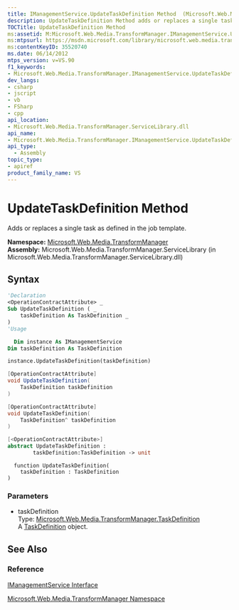 ```yaml
---
title: IManagementService.UpdateTaskDefinition Method  (Microsoft.Web.Media.TransformManager)
description: UpdateTaskDefinition Method adds or replaces a single task as defined in the job template.
TOCTitle: UpdateTaskDefinition Method
ms:assetid: M:Microsoft.Web.Media.TransformManager.IManagementService.UpdateTaskDefinition(Microsoft.Web.Media.TransformManager.TaskDefinition)
ms:mtpsurl: https://msdn.microsoft.com/library/microsoft.web.media.transformmanager.imanagementservice.updatetaskdefinition(v=VS.90)
ms:contentKeyID: 35520740
ms.date: 06/14/2012
mtps_version: v=VS.90
f1_keywords:
- Microsoft.Web.Media.TransformManager.IManagementService.UpdateTaskDefinition
dev_langs:
- csharp
- jscript
- vb
- FSharp
- cpp
api_location:
- Microsoft.Web.Media.TransformManager.ServiceLibrary.dll
api_name:
- Microsoft.Web.Media.TransformManager.IManagementService.UpdateTaskDefinition
api_type:
  - Assembly
topic_type:
- apiref
product_family_name: VS
---
```


# UpdateTaskDefinition Method

Adds or replaces a single task as defined in the job template.

**Namespace:**  [Microsoft.Web.Media.TransformManager](microsoft-web-media-transformmanager-namespace.md)  
**Assembly:**  Microsoft.Web.Media.TransformManager.ServiceLibrary (in Microsoft.Web.Media.TransformManager.ServiceLibrary.dll)

## Syntax

```vb
'Declaration
<OperationContractAttribute> _
Sub UpdateTaskDefinition ( _
    taskDefinition As TaskDefinition _
)
'Usage

  Dim instance As IManagementService
Dim taskDefinition As TaskDefinition

instance.UpdateTaskDefinition(taskDefinition)
```

```csharp
[OperationContractAttribute]
void UpdateTaskDefinition(
    TaskDefinition taskDefinition
)
```

```cpp
[OperationContractAttribute]
void UpdateTaskDefinition(
    TaskDefinition^ taskDefinition
)
```

``` fsharp
[<OperationContractAttribute>]
abstract UpdateTaskDefinition : 
        taskDefinition:TaskDefinition -> unit 
```

```jscript
  function UpdateTaskDefinition(
    taskDefinition : TaskDefinition
)
```

### Parameters

  - taskDefinition  
    Type: [Microsoft.Web.Media.TransformManager.TaskDefinition](taskdefinition-class-microsoft-web-media-transformmanager.md)  
    A [TaskDefinition](taskdefinition-class-microsoft-web-media-transformmanager.md) object.  

## See Also

### Reference

[IManagementService Interface](imanagementservice-interface-microsoft-web-media-transformmanager.md)

[Microsoft.Web.Media.TransformManager Namespace](microsoft-web-media-transformmanager-namespace.md)
